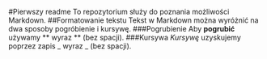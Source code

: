 #Pierwszy readme
 To repozytorium służy do poznania możliwości Markdown.
##Formatowanie tekstu
Tekst w Markdown można wyróżnić na dwa sposoby pogróbienie i kursywę.
###Pogrubienie
 Aby **pogrubić** używamy ** wyraz ** (bez spacji).
###Kursywa
 _Kursywę_ uzyskujemy poprzez zapis _ wyraz _ (bez spacji).
